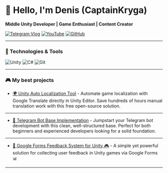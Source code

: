 # 🚀 Hello, I'm Denis (CaptainKryga) 

**Middle Unity Developer | Game Enthusiast | Content Creator**

[![Telegram Vlog](https://img.shields.io/badge/-VLOG-2CA5E0?style=flat-square&logo=telegram&logoColor=white)](https://t.me/captainkryga_vlog)
[![YouTube](https://img.shields.io/badge/-YouTube-FF0000?style=flat-square&logo=youtube&logoColor=white)](https://www.youtube.com/channel/UC2z8n9O2iOhsUyOvoddyaiw/)
[![GitHub](https://img.shields.io/badge/-GitHub-181717?style=flat-square&logo=github&logoColor=white)](https://github.com/CaptainKryga)

---

### 🔧 Technologies & Tools
![Unity](https://img.shields.io/badge/-Unity-000000?style=flat-square&logo=unity)
![C#](https://img.shields.io/badge/-C%23-239120?style=flat-square&logo=c-sharp&logoColor=white)
![Git](https://img.shields.io/badge/-Git-F05032?style=flat-square&logo=git&logoColor=white)

---

### 🎮 My best projects
- [🌍 Unity Auto Localization Tool](https://github.com/CaptainKryga/AutoGTranslate-for-Unity) - Automate game localization with Google Translate directly in Unity Editor. Save hundreds of hours manual translation work with this free open-source solution.
----
- [🤖 Telegram Bot Base Implementation](https://github.com/CaptainKryga/telegram-bot-base) - Jumpstart your Telegram bot development with this clean, well-structured base. Perfect for both beginners and experienced developers looking for a solid foundation.
---
- [📝 Google Forms Feedback System for Unity 🎮](https://github.com/CaptainKryga/GoogleForms-Feedback-System-for-Unity) - A simple yet powerful solution for collecting user feedback in Unity games via Google Forms 📊
---
